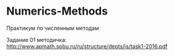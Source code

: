 # Numerics-Methods
Практикум по численным методам

Задание 01 методичка:
http://www.apmath.spbu.ru/ru/structure/depts/is/task1-2016.pdf
